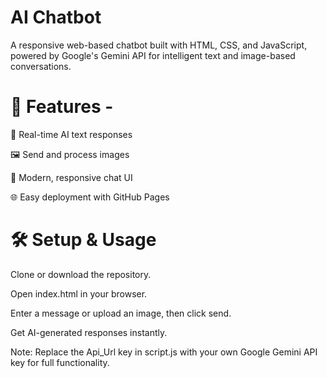 # AI Chatbot
A responsive web-based chatbot built with HTML, CSS, and JavaScript, powered by Google's Gemini API for intelligent text and image-based conversations.

# 🚀 Features -
💬 Real-time AI text responses

🖼 Send and process images

🎨 Modern, responsive chat UI

🌐 Easy deployment with GitHub Pages

# 🛠 Setup & Usage

Clone or download the repository.

Open index.html in your browser.

Enter a message or upload an image, then click send.

Get AI-generated responses instantly.

Note: Replace the Api_Url key in script.js with your own Google Gemini API key for full functionality.


